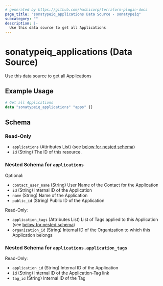 ```yaml
---
# generated by https://github.com/hashicorp/terraform-plugin-docs
page_title: "sonatypeiq_applications Data Source - sonatypeiq"
subcategory: ""
description: |-
  Use this data source to get all Applications
---
```


# sonatypeiq_applications (Data Source)

Use this data source to get all Applications

## Example Usage

```terraform
# Get all Applications
data "sonatypeiq_applications" "apps" {}
```

<!-- schema generated by tfplugindocs -->
## Schema

### Read-Only

- `applications` (Attributes List) (see [below for nested schema](#nestedatt--applications))
- `id` (String) The ID of this resource.

<a id="nestedatt--applications"></a>
### Nested Schema for `applications`

Optional:

- `contact_user_name` (String) User Name of the Contact for the Application
- `id` (String) Internal ID of the Application
- `name` (String) Name of the Application
- `public_id` (String) Public ID of the Application

Read-Only:

- `application_tags` (Attributes List) List of Tags applied to this Application (see [below for nested schema](#nestedatt--applications--application_tags))
- `organization_id` (String) Internal ID of the Organization to which this Application belongs

<a id="nestedatt--applications--application_tags"></a>
### Nested Schema for `applications.application_tags`

Read-Only:

- `application_id` (String) Internal ID of the Application
- `id` (String) Internal ID of the Application-Tag link
- `tag_id` (String) Internal ID of the Tag
